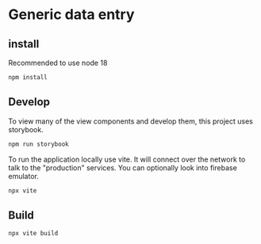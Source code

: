 # Generic data entry

## install
Recommended to use node 18

``` sh
npm install
```

## Develop
To view many of the view components and develop them, this project uses storybook.

``` sh
npm run storybook
```

To run the application locally use vite. It will connect over the network to talk
to the "production" services. You can optionally look into firebase emulator.
``` sh
npx vite
```

## Build

``` sh
npx vite build
```

